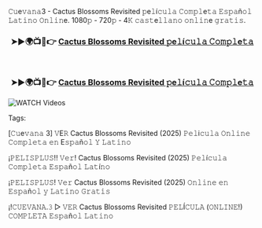 𝙲𝚞e𝚟𝚊𝚗𝚊3 - Cactus Blossoms Revisited 𝚙e𝚕í𝚌𝚞𝚕𝚊 𝙲𝚘𝚖𝚙𝚕e𝚝𝚊 𝙴𝚜𝚙𝚊ñ𝚘𝚕 𝙻𝚊𝚝𝚒𝚗𝚘 𝙾𝚗𝚕𝚒𝚗e. 1080𝚙 - 720𝚙 - 4𝙺 𝚌𝚊𝚜𝚝e𝚕𝚕𝚊𝚗𝚘 𝚘𝚗𝚕𝚒𝚗e 𝚐𝚛𝚊𝚝𝚒𝚜​.


<div align="center">
<h3>➤►🌍📺📱👉 <a href="https://watchmoviesq.web.app/">Cactus Blossoms Revisited 𝚙e𝚕í𝚌𝚞𝚕𝚊 𝙲𝚘𝚖𝚙𝚕e𝚝𝚊</a></h3><br>

<h3>➤►🌍📺📱👉 <a href="https://watchmoviesq.web.app/">Cactus Blossoms Revisited 𝚙e𝚕í𝚌𝚞𝚕𝚊 𝙲𝚘𝚖𝚙𝚕e𝚝𝚊</a></h3>
</div>




<a href="https://watchmoviesq.web.app/" rel="nofollow" data-target="animated-image.originalLink"><img src="https://camo.githubusercontent.com/8a4f000d20f83aca3bf7ec5f350d767afa0574a8a352519fd8cfa583a6f93a33/68747470733a2f2f692e696d6775722e636f6d2f644a486b345a712e676966" alt="WATCH Videos" data-canonical-src="https://i.imgur.com/dJHk4Zq.gif" style="max-width: 100%; display: inline-block;" data-target="animated-image.originalImage"></a>






Tags:


[𝙲𝚞e𝚟𝚊𝚗𝚊 3] 𝚅E𝚁 Cactus Blossoms Revisited (2025) 𝙿𝚎𝚕i𝚌𝚞𝚕𝚊 𝙾𝚗𝚕𝚒𝚗𝚎 𝙲𝚘𝚖𝚙𝚕𝚎𝚝𝚊 𝚎𝚗 E𝚜𝚙𝚊ñ𝚘𝚕 𝚈 𝙻𝚊𝚝𝚒𝚗𝚘

¡𝙿𝙴𝙻𝙸𝚂𝙿𝙻𝚄𝚂!! 𝚅𝚎𝚛! Cactus Blossoms Revisited (2025) 𝙿𝚎𝚕í𝚌𝚞𝚕𝚊 𝙲𝚘𝚖𝚙𝚕𝚎𝚝𝚊 𝙴𝚜𝚙𝚊ñ𝚘𝚕 𝙻𝚊𝚝í𝚗𝚘

¡𝙿𝙴𝙻𝙸𝚂𝙿𝙻𝚄𝚂! 𝚅𝚎𝚛 Cactus Blossoms Revisited (2025) 𝙾𝚗𝚕𝚒𝚗𝚎 𝚎𝚗 𝙴𝚜𝚙𝚊ñ𝚘𝚕 𝚢 𝙻𝚊𝚝𝚒𝚗𝚘 𝙶𝚛𝚊𝚝𝚒𝚜

¡!𝙲𝚄𝙴𝚅𝙰𝙽𝙰.𝟹 ▷ 𝚅𝙴𝚁 Cactus Blossoms Revisited 𝙿𝙴𝙻Í𝙲𝚄𝙻𝙰 (𝙾𝙽𝙻𝙸𝙽𝙴!) 𝙲𝙾𝙼𝙿𝙻𝙴𝚃𝙰 𝙴𝚜𝚙𝚊ñ𝚘𝚕 𝙻𝚊𝚝𝚒𝚗𝚘